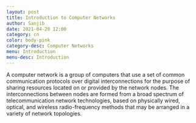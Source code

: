 ```yaml
---
layout: post
title: Introduction to Computer Networks
author: Sanjib
date: 2021-04-20 12:00
category: cn
color: body-pink
category-desc: Computer Networks
menu: Introduction
menu-desc: Introduction
---
```


A computer network is a group of computers that use a set of common communication protocols over digital interconnections for the purpose of sharing resources located on or provided by the network nodes. The interconnections between nodes are formed from a broad spectrum of telecommunication network technologies, based on physically wired, optical, and wireless radio-frequency methods that may be arranged in a variety of network topologies.